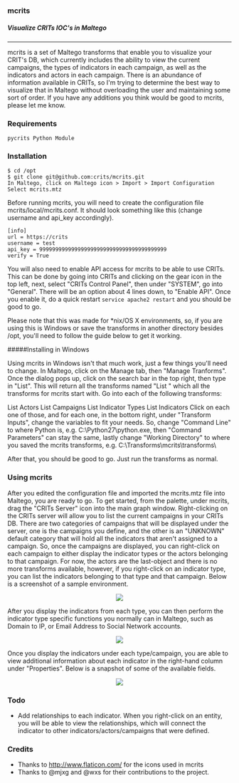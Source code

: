 ### mcrits
##### Visualize CRITs IOC's in Maltego
-------------------------------------------------

mcrits is a set of Maltego transforms that enable you to visualize your CRIT's DB, which currently includes the ability to view the current campaigns, the types of indicators in each campaign, as well as the indicators and actors in each campaign. There is an abundance of information available in CRITs, so I'm trying to determine the best way to visualize that in Maltego without overloading the user and maintaining some sort of order. If you have any additions you think would be good to mcrits, please let me know.

### Requirements

```
pycrits Python Module
```

### Installation

```
$ cd /opt
$ git clone git@github.com:crits/mcrits.git
In Maltego, click on Maltego icon > Import > Import Configuration
Select mcrits.mtz
```

Before running mcrits, you will need to create the configuration file mcrits/local/mcrits.conf. It should look something like this (change username and api_key accordingly).

```
[info]
url = https://crits
username = test
api_key = 9999999999999999999999999999999999999999
verify = True
```

You will also need to enable API access for mcrits to be able to use CRITs. This can be done by going into CRITs and clicking on the gear icon in the top left, next, select "CRITs Control Panel", then under "SYSTEM", go into "General". There will be an option about 4 lines down, to "Enable API". Once you enable it, do a quick restart ```service apache2 restart``` and you should be good to go.

Please note that this was made for *nix/OS X environments, so, if you are using this is Windows or save the transforms in another directory besides /opt, you'll need to follow the guide below to get it working.

#####Installing in Windows

Using mcrits in Windows isn't that much work, just a few things you'll need to change. In Maltego, click on the Manage tab, then "Manage Tranforms". Once the dialog pops up, click on the search bar in the top right, then type in "List". This will return all the transforms named "List " which all the transforms for mcrits start with. Go into each of the following transforms:

List Actors
List Campaigns
List Indicator Types
List Indicators
Click on each one of those, and for each one, in the bottom right, under "Transform Inputs", change the variables to fit your needs. So, change "Command Line" to where Python is, e.g. C:\Python27\python.exe, then "Command Parameters" can stay the same, lastly change "Working Directory" to where you saved the mcrits transforms, e.g. C:\Transforms\mcrits\transforms\

After that, you should be good to go. Just run the transforms as normal.

### Using mcrits

After you edited the configuration file and imported the mcrits.mtz file into Maltego, you are ready to go. To get started, from the palette, under mcrits, drag the "CRITs Server" icon into the main graph window. Right-clicking on the CRITs server will allow you to list the current campaigns in your CRITs DB. There are two categories of campaigns that will be displayed under the server, one is the campaigns you define, and the other is an "UNKNOWN" default category that will hold all the indicators that aren't assigned to a campaign. So, once the campaigns are displayed, you can right-click on each campaign to either display the indicator types or the actors belonging to that campaign. For now, the actors are the last-object and there is no more transforms available, however, if you right-click on an indicator type, you can list the indicators belonging to that type and that campaign. Below is a screenshot of a sample environment.

<p align="center">
<img src="http://f.cl.ly/items/1Y241U0Z1W2R2W2a0u46/Screen%20Shot%202014-11-18%20at%204.32.11%20PM.png"></p>

After you display the indicators from each type, you can then perform the indicator type specific functions you normally can in Maltego, such as Domain to IP, or Email Address to Social Network accounts.

<p align="center">
<img src="http://f.cl.ly/items/1U351r2o2o1k081D091b/Screen%20Shot%202014-11-18%20at%204.32.31%20PM.png"></p>

Once you display the indicators under each type/campaign, you are able to view additional information about each indicator in the right-hand column under "Properties". Below is a snapshot of some of the available fields.

<p align="center">
<img src="http://cl.ly/image/0T3t041G3831/Screen%20Shot%202014-11-17%20at%205.31.37%20PM.png"></p>

### Todo

- Add relationships to each indicator. When you right-click on an entity, you will be able to view the relationships, which will connect the indicator to other indicators/actors/campaigns that were defined.

### Credits

- Thanks to http://www.flaticon.com/ for the icons used in mcrits
- Thanks to @mjxg and @wxs for their contributions to the project.

